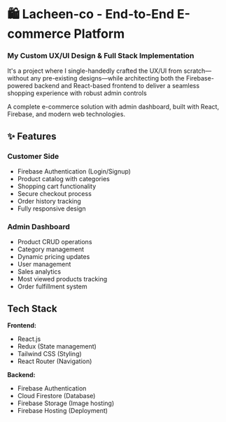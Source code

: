 # 🛍️ Lacheen-co - End-to-End E-commerce Platform
### My Custom UX/UI Design & Full Stack Implementation

It's a project where I single-handedly crafted the UX/UI from scratch—without any pre-existing designs—while architecting both the Firebase-powered backend and React-based frontend to deliver a seamless shopping experience with robust admin controls

A complete e-commerce solution with admin dashboard, built with React, Firebase, and modern web technologies.

## ✨ Features

###  Customer Side
-  Firebase Authentication (Login/Signup)
-  Product catalog with categories
-  Shopping cart functionality
-  Secure checkout process
-  Order history tracking
-  Fully responsive design

###  Admin Dashboard
-  Product CRUD operations
-  Category management
-  Dynamic pricing updates
-  User management
-  Sales analytics
-  Most viewed products tracking
-  Order fulfillment system

##  Tech Stack

**Frontend:**
- React.js
- Redux (State management)
- Tailwind CSS (Styling)
- React Router (Navigation)

**Backend:**
- Firebase Authentication
- Cloud Firestore (Database)
- Firebase Storage (Image hosting)
- Firebase Hosting (Deployment)



